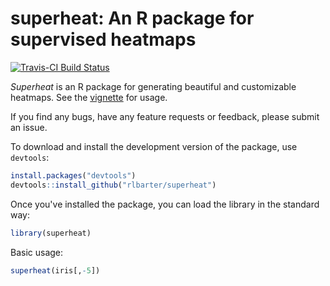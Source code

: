 # superheat: An R package for supervised heatmaps

[![Travis-CI Build Status](https://travis-ci.org/rlbarter/superheat.svg?branch=master)](https://travis-ci.org/rlbarter/superheat)

*Superheat* is an R package for generating beautiful and customizable heatmaps. See the [vignette](https://rlbarter.github.io/superheat/) for usage.

If you find any bugs, have any feature requests or feedback, please submit an issue.


To download and install the development version of the package, use `devtools`:

``` r
install.packages("devtools")
devtools::install_github("rlbarter/superheat")
```

Once you've installed the package, you can load the library in the standard way:

``` r
library(superheat)
```



Basic usage:

``` r
superheat(iris[,-5])
```
